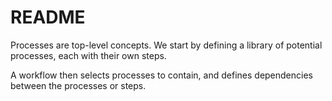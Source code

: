 # README

Processes are top-level concepts.  We start by defining a library of potential processes, each with their own steps.

A workflow then selects processes to contain, and defines dependencies between the processes or steps.
